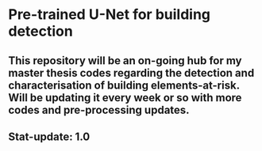 # Pre-trained U-Net for building detection
## This repository will be an on-going hub for my master thesis codes regarding the detection and characterisation of building elements-at-risk. Will be updating it every week or so with more codes and pre-processing updates.
## Stat-update: 1.0
